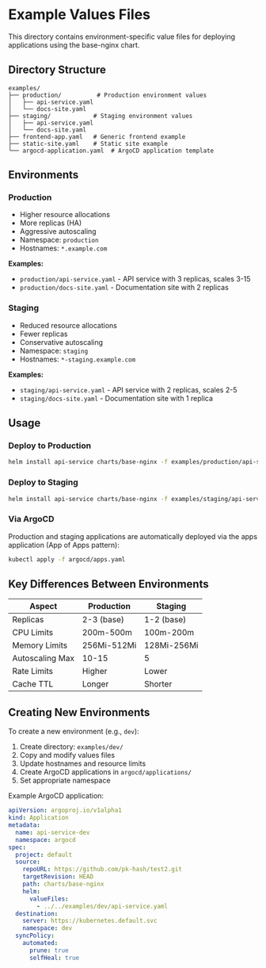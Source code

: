 # Example Values Files

This directory contains environment-specific value files for deploying applications using the base-nginx chart.

## Directory Structure

```
examples/
├── production/          # Production environment values
│   ├── api-service.yaml
│   └── docs-site.yaml
├── staging/            # Staging environment values
│   ├── api-service.yaml
│   └── docs-site.yaml
├── frontend-app.yaml   # Generic frontend example
├── static-site.yaml    # Static site example
└── argocd-application.yaml  # ArgoCD application template
```

## Environments

### Production

- Higher resource allocations
- More replicas (HA)
- Aggressive autoscaling
- Namespace: `production`
- Hostnames: `*.example.com`

**Examples:**
- `production/api-service.yaml` - API service with 3 replicas, scales 3-15
- `production/docs-site.yaml` - Documentation site with 2 replicas

### Staging

- Reduced resource allocations
- Fewer replicas
- Conservative autoscaling
- Namespace: `staging`
- Hostnames: `*-staging.example.com`

**Examples:**
- `staging/api-service.yaml` - API service with 2 replicas, scales 2-5
- `staging/docs-site.yaml` - Documentation site with 1 replica

## Usage

### Deploy to Production

```bash
helm install api-service charts/base-nginx -f examples/production/api-service.yaml -n production
```

### Deploy to Staging

```bash
helm install api-service charts/base-nginx -f examples/staging/api-service.yaml -n staging
```

### Via ArgoCD

Production and staging applications are automatically deployed via the apps application (App of Apps pattern):

```bash
kubectl apply -f argocd/apps.yaml
```

## Key Differences Between Environments

| Aspect | Production | Staging |
|--------|-----------|---------|
| Replicas | 2-3 (base) | 1-2 (base) |
| CPU Limits | 200m-500m | 100m-200m |
| Memory Limits | 256Mi-512Mi | 128Mi-256Mi |
| Autoscaling Max | 10-15 | 5 |
| Rate Limits | Higher | Lower |
| Cache TTL | Longer | Shorter |

## Creating New Environments

To create a new environment (e.g., `dev`):

1. Create directory: `examples/dev/`
2. Copy and modify values files
3. Update hostnames and resource limits
4. Create ArgoCD applications in `argocd/applications/`
5. Set appropriate namespace

Example ArgoCD application:

```yaml
apiVersion: argoproj.io/v1alpha1
kind: Application
metadata:
  name: api-service-dev
  namespace: argocd
spec:
  project: default
  source:
    repoURL: https://github.com/pk-hash/test2.git
    targetRevision: HEAD
    path: charts/base-nginx
    helm:
      valueFiles:
        - ../../examples/dev/api-service.yaml
  destination:
    server: https://kubernetes.default.svc
    namespace: dev
  syncPolicy:
    automated:
      prune: true
      selfHeal: true
```
